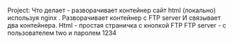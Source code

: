 Project:
Что делает - разворачивает контейнер сайт html (локально) используя nginx .
Разворачивает контейнер с FTP server
И связывает два контейнера.
Html - простая страничка с кнопкой FTP
FTP server - с пользователем two и паролем 1234
